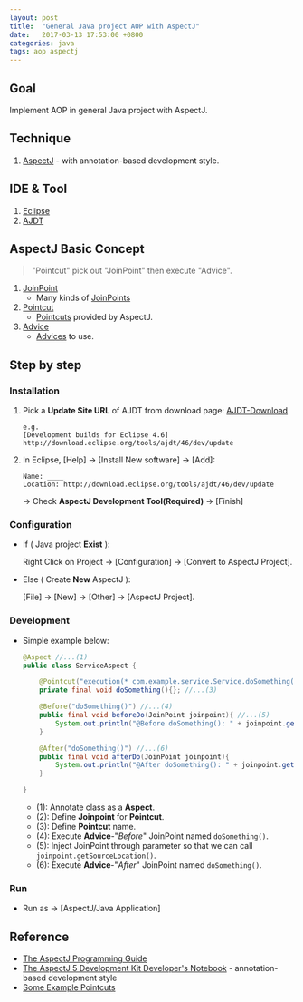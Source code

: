 ```yaml
---
layout: post
title:  "General Java project AOP with AspectJ"
date:   2017-03-13 17:53:00 +0800
categories: java
tags: aop aspectj
---
```

## Goal

Implement AOP in general Java project with AspectJ.

## Technique

1. [AspectJ][aspectj] - with annotation-based development style.

[aspectj]: https://eclipse.org/aspectj/

## IDE & Tool

1. [Eclipse][eclipse]
2. [AJDT][ajdt]

[eclipse]: https://eclipse.org/
[ajdt]: http://www.eclipse.org/ajdt/

## AspectJ Basic Concept

> "Pointcut" pick out "JoinPoint" then execute "Advice".

1. [JoinPoint][joinpoint]
    - Many kinds of [JoinPoints][kinds-of-joinpoint]
2. [Pointcut][pointcut]
    - [Pointcuts][pointcut-define] provided by AspectJ.
3. [Advice][advice]
    - [Advices][advices] to use.

[joinpoint]: https://eclipse.org/aspectj/doc/released/progguide/starting-aspectj.html#the-dynamic-join-point-model
[kinds-of-joinpoint]: https://eclipse.org/aspectj/doc/released/progguide/semantics-joinPoints.html
[pointcut]: https://eclipse.org/aspectj/doc/released/progguide/starting-aspectj.html#pointcuts
[pointcut-define]: https://eclipse.org/aspectj/doc/released/progguide/semantics-pointcuts.html
[advice]: https://eclipse.org/aspectj/doc/released/progguide/starting-aspectj.html#advice
[advices]: https://eclipse.org/aspectj/doc/released/progguide/starting-aspectj.html#advices

## Step by step

### Installation

1. Pick a **Update Site URL** of AJDT from download page: [AJDT-Download][ajdt-download]

    ```text
    e.g.
    [Development builds for Eclipse 4.6]
    http://download.eclipse.org/tools/ajdt/46/dev/update
    ```

2. In Eclipse, [Help] -> [Install New software] -> [Add]:

    ```text
    Name: ____
    Location: http://download.eclipse.org/tools/ajdt/46/dev/update
    ```

    -> Check **AspectJ Development Tool(Required)** -> [Finish]

    [ajdt-download]: http://www.eclipse.org/ajdt/downloads/

### Configuration

- If ( Java project **Exist** ):

    Right Click on Project -> [Configuration] -> [Convert to AspectJ Project].

- Else ( Create **New** AspectJ ):

    [File] -> [New] -> [Other] -> [AspectJ Project].

### Development

- Simple example below:

    ```java
    @Aspect //...(1)
    public class ServiceAspect {

        @Pointcut("execution(* com.example.service.Service.doSomething())") //...(2)
        private final void doSomething(){}; //...(3)

        @Before("doSomething()") //...(4)
        public final void beforeDo(JoinPoint joinpoint){ //...(5)
            System.out.println("@Before doSomething(): " + joinpoint.getSourceLocation());
        }

        @After("doSomething()") //...(6)
        public final void afterDo(JoinPoint joinpoint){
            System.out.println("@After doSomething(): " + joinpoint.getSourceLocation());
        }

    }
    ```

  - (1): Annotate class as a **Aspect**.
  - (2): Define **Joinpoint** for **Pointcut**.
  - (3): Define **Pointcut** name.
  - (4): Execute **Advice**-"*Before*" JoinPoint named `doSomething()`.
  - (5): Inject JoinPoint through parameter so that we can call `joinpoint.getSourceLocation()`.
  - (6): Execute **Advice**-"*After*" JoinPoint named `doSomething()`.

### Run

- Run as -> [AspectJ/Java Application]

## Reference

- [The AspectJ Programming Guide][aspectj-guide]
- [The AspectJ 5 Development Kit Developer's Notebook][aspectj5] - annotation-based development style
- [Some Example Pointcuts][pointcut-example]

[aspectj-guide]: https://eclipse.org/aspectj/doc/released/progguide/
[aspectj5]: https://eclipse.org/aspectj/doc/released/adk15notebook/
[pointcut-example]: https://eclipse.org/aspectj/doc/released/progguide/language-joinPoints.html#some-example-pointcuts
